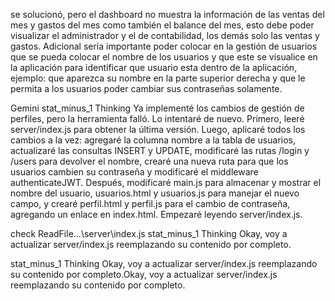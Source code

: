 se solucionó, pero el dashboard no muestra la información de las ventas del mes y gastos del mes como también el balance del mes, esto debe poder visualizar el administrador y el de contabilidad, los demás solo las ventas y gastos. Adicional sería importante poder colocar en la gestión de usuarios que se pueda colocar el nombre de los usuarios y que este se visualice en la aplicación para identificar que usuario esta dentro de la aplicación, ejemplo: que aparezca su nombre en la parte superior derecha y que le permita a los usuarios poder cambiar sus contraseñas solamente.


Gemini
stat_minus_1
Thinking
Ya implementé los cambios de gestión de perfiles, pero la herramienta falló. Lo intentaré de nuevo. Primero, leeré server/index.js para obtener la última versión. Luego, aplicaré todos los cambios a la vez: agregaré la columna nombre a la tabla de usuarios, actualizaré las consultas INSERT y UPDATE, modificaré las rutas /login y /users para devolver el nombre, crearé una nueva ruta para que los usuarios cambien su contraseña y modificaré el middleware authenticateJWT. Después, modificaré main.js para almacenar y mostrar el nombre del usuario, usuarios.html y usuarios.js para manejar el nuevo campo, y crearé perfil.html y perfil.js para el cambio de contraseña, agregando un enlace en index.html. Empezaré leyendo server/index.js.

check
ReadFile...\server\index.js
stat_minus_1
Thinking
Okay, voy a actualizar server/index.js reemplazando su contenido por completo.

stat_minus_1
Thinking
Okay, voy a actualizar server/index.js reemplazando su contenido por completo.Okay, voy a actualizar server/index.js reemplazando su contenido por completo.